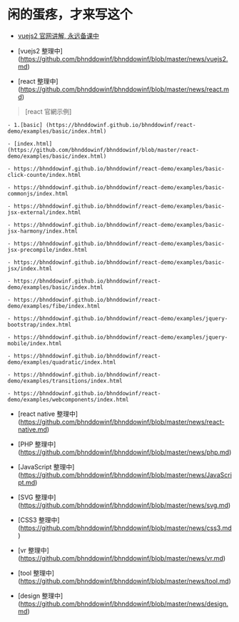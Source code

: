 # 闲的蛋疼，才来写这个

- [vuejs2 官网讲解, 永远备课中](https://github.com/bhnddowinf/vuejs2-learn)

- [vuejs2 整理中] (https://github.com/bhnddowinf/bhnddowinf/blob/master/news/vuejs2.md)

- [react 整理中] (https://github.com/bhnddowinf/bhnddowinf/blob/master/news/react.md)

> [react 官網示例]

    - 1.[basic] (https://bhnddowinf.github.io/bhnddowinf/react-demo/examples/basic/index.html)

    - [index.html] (https://github.com/bhnddowinf/bhnddowinf/blob/master/react-demo/examples/basic/index.html)

    - https://bhnddowinf.github.io/bhnddowinf/react-demo/examples/basic-click-counte/index.html

    - https://bhnddowinf.github.io/bhnddowinf/react-demo/examples/basic-commonjs/index.html

    - https://bhnddowinf.github.io/bhnddowinf/react-demo/examples/basic-jsx-external/index.html

    - https://bhnddowinf.github.io/bhnddowinf/react-demo/examples/basic-jsx-harmony/index.html

    - https://bhnddowinf.github.io/bhnddowinf/react-demo/examples/basic-jsx-precompile/index.html

    - https://bhnddowinf.github.io/bhnddowinf/react-demo/examples/basic-jsx/index.html

    - https://bhnddowinf.github.io/bhnddowinf/react-demo/examples/basic/index.html

    - https://bhnddowinf.github.io/bhnddowinf/react-demo/examples/fibe/index.html

    - https://bhnddowinf.github.io/bhnddowinf/react-demo/examples/jquery-bootstrap/index.html

    - https://bhnddowinf.github.io/bhnddowinf/react-demo/examples/jquery-mobile/index.html

    - https://bhnddowinf.github.io/bhnddowinf/react-demo/examples/quadratic/index.html

    - https://bhnddowinf.github.io/bhnddowinf/react-demo/examples/transitions/index.html

    - https://bhnddowinf.github.io/bhnddowinf/react-demo/examples/webcomponents/index.html



- [react native 整理中] (https://github.com/bhnddowinf/bhnddowinf/blob/master/news/react-native.md)

- [PHP 整理中] (https://github.com/bhnddowinf/bhnddowinf/blob/master/news/php.md)

- [JavaScript 整理中] (https://github.com/bhnddowinf/bhnddowinf/blob/master/news/JavaScript.md)

- [SVG 整理中] (https://github.com/bhnddowinf/bhnddowinf/blob/master/news/svg.md)

- [CSS3 整理中] (https://github.com/bhnddowinf/bhnddowinf/blob/master/news/css3.md)

- [vr 整理中] (https://github.com/bhnddowinf/bhnddowinf/blob/master/news/vr.md)

- [tool 整理中] (https://github.com/bhnddowinf/bhnddowinf/blob/master/news/tool.md)

- [design 整理中] (https://github.com/bhnddowinf/bhnddowinf/blob/master/news/design.md)










